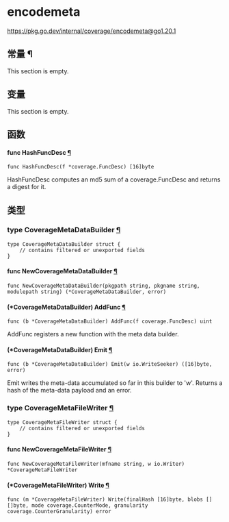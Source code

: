 # encodemeta

https://pkg.go.dev/internal/coverage/encodemeta@go1.20.1







  




## 常量 ¶

This section is empty.

## 变量

This section is empty.

## 函数

#### func HashFuncDesc [¶](https://pkg.go.dev/internal/coverage/encodemeta@go1.20.1#HashFuncDesc)

```
func HashFuncDesc(f *coverage.FuncDesc) [16]byte
```

HashFuncDesc computes an md5 sum of a coverage.FuncDesc and returns a digest for it.

## 类型

### type CoverageMetaDataBuilder [¶](https://pkg.go.dev/internal/coverage/encodemeta@go1.20.1#CoverageMetaDataBuilder)

```
type CoverageMetaDataBuilder struct {
	// contains filtered or unexported fields
}
```

#### func NewCoverageMetaDataBuilder [¶](https://pkg.go.dev/internal/coverage/encodemeta@go1.20.1#NewCoverageMetaDataBuilder)

```
func NewCoverageMetaDataBuilder(pkgpath string, pkgname string, modulepath string) (*CoverageMetaDataBuilder, error)
```

#### (*CoverageMetaDataBuilder) AddFunc [¶](https://pkg.go.dev/internal/coverage/encodemeta@go1.20.1#CoverageMetaDataBuilder.AddFunc)

```
func (b *CoverageMetaDataBuilder) AddFunc(f coverage.FuncDesc) uint
```

AddFunc registers a new function with the meta data builder.

#### (*CoverageMetaDataBuilder) Emit [¶](https://pkg.go.dev/internal/coverage/encodemeta@go1.20.1#CoverageMetaDataBuilder.Emit)

```
func (b *CoverageMetaDataBuilder) Emit(w io.WriteSeeker) ([16]byte, error)
```

Emit writes the meta-data accumulated so far in this builder to 'w'. Returns a hash of the meta-data payload and an error.

### type CoverageMetaFileWriter [¶](https://pkg.go.dev/internal/coverage/encodemeta@go1.20.1#CoverageMetaFileWriter)

```
type CoverageMetaFileWriter struct {
	// contains filtered or unexported fields
}
```

#### func NewCoverageMetaFileWriter [¶](https://pkg.go.dev/internal/coverage/encodemeta@go1.20.1#NewCoverageMetaFileWriter)

```
func NewCoverageMetaFileWriter(mfname string, w io.Writer) *CoverageMetaFileWriter
```

#### (*CoverageMetaFileWriter) Write [¶](https://pkg.go.dev/internal/coverage/encodemeta@go1.20.1#CoverageMetaFileWriter.Write)

```
func (m *CoverageMetaFileWriter) Write(finalHash [16]byte, blobs [][]byte, mode coverage.CounterMode, granularity coverage.CounterGranularity) error
```